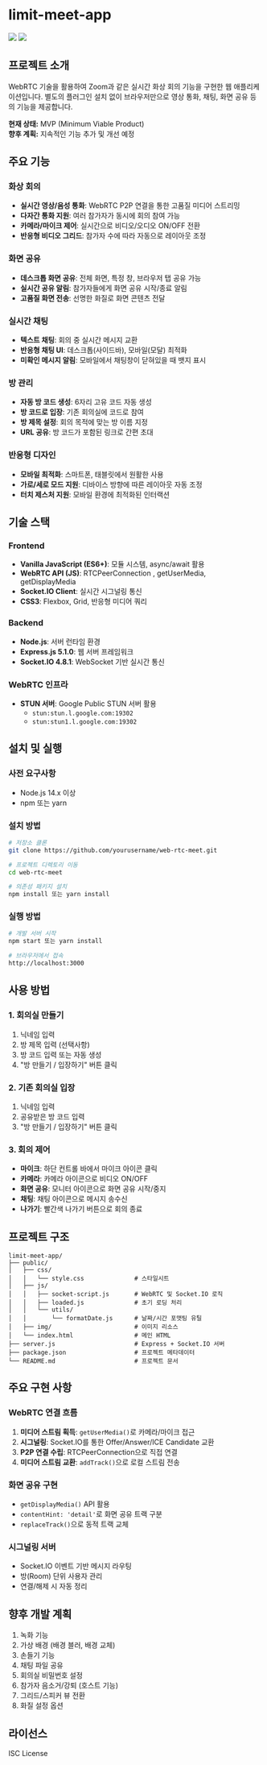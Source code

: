 # limit-meet-app

![](https://dayoon07.github.io/static-page-test/img/web-rtc-meet-pro-test-img-1.png)
![](https://dayoon07.github.io/static-page-test/img/web-rtc-meet-pro-test-img-2.png)

## 프로젝트 소개

WebRTC 기술을 활용하여 Zoom과 같은 실시간 화상 회의 기능을 구현한 웹 애플리케이션입니다. 별도의 플러그인 설치 없이 브라우저만으로 영상 통화, 채팅, 화면 공유 등의 기능을 제공합니다.

**현재 상태:** MVP (Minimum Viable Product)  
**향후 계획:** 지속적인 기능 추가 및 개선 예정

## 주요 기능

### 화상 회의
- **실시간 영상/음성 통화**: WebRTC P2P 연결을 통한 고품질 미디어 스트리밍
- **다자간 통화 지원**: 여러 참가자가 동시에 회의 참여 가능
- **카메라/마이크 제어**: 실시간으로 비디오/오디오 ON/OFF 전환
- **반응형 비디오 그리드**: 참가자 수에 따라 자동으로 레이아웃 조정

### 화면 공유
- **데스크톱 화면 공유**: 전체 화면, 특정 창, 브라우저 탭 공유 가능
- **실시간 공유 알림**: 참가자들에게 화면 공유 시작/종료 알림
- **고품질 화면 전송**: 선명한 화질로 화면 콘텐츠 전달

### 실시간 채팅
- **텍스트 채팅**: 회의 중 실시간 메시지 교환
- **반응형 채팅 UI**: 데스크톱(사이드바), 모바일(모달) 최적화
- **미확인 메시지 알림**: 모바일에서 채팅창이 닫혀있을 때 뱃지 표시

### 방 관리
- **자동 방 코드 생성**: 6자리 고유 코드 자동 생성
- **방 코드로 입장**: 기존 회의실에 코드로 참여
- **방 제목 설정**: 회의 목적에 맞는 방 이름 지정
- **URL 공유**: 방 코드가 포함된 링크로 간편 초대

### 반응형 디자인
- **모바일 최적화**: 스마트폰, 태블릿에서 원활한 사용
- **가로/세로 모드 지원**: 디바이스 방향에 따른 레이아웃 자동 조정
- **터치 제스처 지원**: 모바일 환경에 최적화된 인터랙션

## 기술 스택

### Frontend
- **Vanilla JavaScript (ES6+)**: 모듈 시스템, async/await 활용
- **WebRTC API (JS)**: RTCPeerConnection , getUserMedia, getDisplayMedia
- **Socket.IO Client**: 실시간 시그널링 통신
- **CSS3**: Flexbox, Grid, 반응형 미디어 쿼리

### Backend
- **Node.js**: 서버 런타임 환경
- **Express.js 5.1.0**: 웹 서버 프레임워크
- **Socket.IO 4.8.1**: WebSocket 기반 실시간 통신

### WebRTC 인프라
- **STUN 서버**: Google Public STUN 서버 활용
  - `stun:stun.l.google.com:19302`
  - `stun:stun1.l.google.com:19302`

## 설치 및 실행

### 사전 요구사항
- Node.js 14.x 이상
- npm 또는 yarn

### 설치 방법

```bash
# 저장소 클론
git clone https://github.com/yourusername/web-rtc-meet.git

# 프로젝트 디렉토리 이동
cd web-rtc-meet

# 의존성 패키지 설치
npm install 또는 yarn install
```

### 실행 방법

```bash
# 개발 서버 시작
npm start 또는 yarn install

# 브라우저에서 접속
http://localhost:3000
```

## 사용 방법

### 1. 회의실 만들기
1. 닉네임 입력
2. 방 제목 입력 (선택사항)
3. 방 코드 입력 또는 자동 생성
4. "방 만들기 / 입장하기" 버튼 클릭

### 2. 기존 회의실 입장
1. 닉네임 입력
2. 공유받은 방 코드 입력
3. "방 만들기 / 입장하기" 버튼 클릭

### 3. 회의 제어
- **마이크**: 하단 컨트롤 바에서 마이크 아이콘 클릭
- **카메라**: 카메라 아이콘으로 비디오 ON/OFF
- **화면 공유**: 모니터 아이콘으로 화면 공유 시작/중지
- **채팅**: 채팅 아이콘으로 메시지 송수신
- **나가기**: 빨간색 나가기 버튼으로 회의 종료

## 프로젝트 구조

```
limit-meet-app/
├── public/
│   ├── css/
│   │   └── style.css              # 스타일시트
│   ├── js/
│   │   ├── socket-script.js       # WebRTC 및 Socket.IO 로직
│   │   ├── loaded.js              # 초기 로딩 처리
│   │   └── utils/
│   │       └── formatDate.js      # 날짜/시간 포맷팅 유틸
│   ├── img/                       # 이미지 리소스
│   └── index.html                 # 메인 HTML
├── server.js                      # Express + Socket.IO 서버
├── package.json                   # 프로젝트 메타데이터
└── README.md                      # 프로젝트 문서
```

## 주요 구현 사항

### WebRTC 연결 흐름
1. **미디어 스트림 획득**: `getUserMedia()`로 카메라/마이크 접근
2. **시그널링**: Socket.IO를 통한 Offer/Answer/ICE Candidate 교환
3. **P2P 연결 수립**: RTCPeerConnection으로 직접 연결
4. **미디어 스트림 교환**: `addTrack()`으로 로컬 스트림 전송

### 화면 공유 구현
- `getDisplayMedia()` API 활용
- `contentHint: 'detail'`로 화면 공유 트랙 구분
- `replaceTrack()`으로 동적 트랙 교체

### 시그널링 서버
- Socket.IO 이벤트 기반 메시지 라우팅
- 방(Room) 단위 사용자 관리
- 연결/해제 시 자동 정리

## 향후 개발 계획

1. 녹화 기능
2. 가상 배경 (배경 블러, 배경 교체)
3. 손들기 기능
4. 채팅 파일 공유
5. 회의실 비밀번호 설정
6. 참가자 음소거/강퇴 (호스트 기능)
7. 그리드/스피커 뷰 전환
8. 화질 설정 옵션

## 라이선스

ISC License
